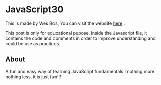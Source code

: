 <h1> JavaScript30 </h1>
This is made by Wes Bos, You can visit the website <a href="https://javascript30.com/">here</a> .

This post is only for educational pupose.
Inside the Javascript file, it contains the code and comments in order to improve understanding and could be use as practices.

<h2>About</h2>
A fun and easy way of learning JavaScript fundamentals ! nothing more nothing less, it is just fun!!!
